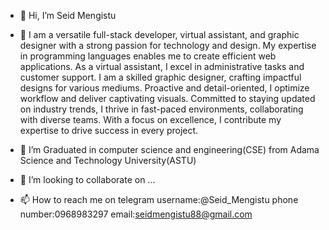 - 👋 Hi, I’m Seid Mengistu
- 👀 I am a versatile full-stack developer, virtual assistant, and graphic designer with a strong passion for technology and design. My expertise in programming languages enables me to create efficient web applications. As a virtual assistant, I excel in administrative tasks and customer support. I am a skilled graphic designer, crafting impactful designs for various mediums. Proactive and detail-oriented, I optimize workflow and deliver captivating visuals. Committed to staying updated on industry trends, I thrive in fast-paced environments, collaborating with diverse teams. With a focus on excellence, I contribute my expertise to drive success in every project.

- 🌱 I’m Graduated in computer science and engineering(CSE) from Adama Science and Technology University(ASTU)
- 💞️ I’m looking to collaborate on ...
- 📫 How to reach me  on telegram username:@Seid_Mengistu phone number:0968983297 email:seidmengistu88@gmail.com

<!---
Seidmengistu/Seidmengistu is a ✨ special ✨ repository because its `README.md` (this file) appears on your GitHub profile.
You can click the Preview link to take a look at your changes.
--->
